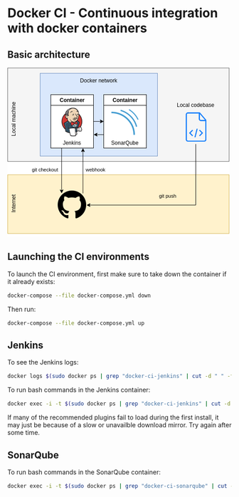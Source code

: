# Docker CI - Continuous integration with docker containers

## Basic architecture
![Architecure](./documentation/architecture.png)

## Launching the CI environments

To launch the CI environment, first make sure to take down the container if it already exists:

```bash
docker-compose --file docker-compose.yml down
```

Then run:

```bash
docker-compose --file docker-compose.yml up
```

## Jenkins

To see the Jenkins logs:

```bash
docker logs $(sudo docker ps | grep "docker-ci-jenkins" | cut -d " " -f 1) --tail 200 -f
```

To run bash commands in the Jenkins container:

```bash
docker exec -i -t $(sudo docker ps | grep "docker-ci-jenkins" | cut -d " " -f 1) /bin/bash
```

If many of the recommended plugins fail to load during the first install, it may just be because of a slow or unavailble download mirror. Try again after some time.


## SonarQube

To run bash commands in the SonarQube container:

```bash
docker exec -i -t $(sudo docker ps | grep "docker-ci-sonarqube" | cut -d " " -f 1) /bin/bash
```
